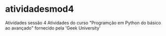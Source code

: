 # atividadesmod4
Atividades sessão 4
Atividades do curso "Programção em Python do básico ao avançado" fornecido pela 'Geek University'
